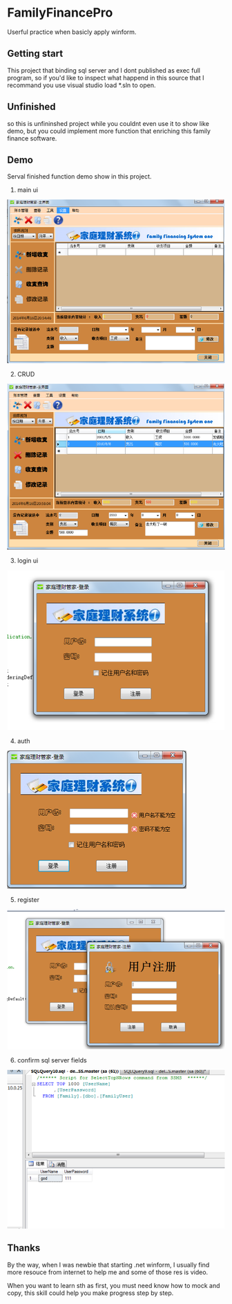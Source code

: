 # FamilyFinancePro

Userful practice when basicly apply winform.

## Getting start

This project that binding sql server and I dont published as exec full program, so if you'd like to inspect what happend in this source that I recommand you use visual studio load *.sln to open.

## Unfinished

so this is unfininshed project while you couldnt even use it to show like demo, but you could implement more function that enriching this family finance software.

## Demo

Serval finished function demo show in this project.

1. main ui

  ![ui](https://raw.githubusercontent.com/L-Jovi/FamilyFinancePro/master/demo/6主界面.png)

2. CRUD

  ![CRUD](https://raw.githubusercontent.com/L-Jovi/FamilyFinancePro/master/demo/7点选记录实现增删改查.png)

3. login ui

  ![login ui](https://raw.githubusercontent.com/L-Jovi/FamilyFinancePro/master/demo/1登录界面.png)

4. auth

  ![auth](https://raw.githubusercontent.com/L-Jovi/FamilyFinancePro/master/demo/2验证.png)

5. register

  ![register](https://raw.githubusercontent.com/L-Jovi/FamilyFinancePro/master/demo/3注册界面.png)

6. confirm sql server fields

  ![confirm](https://raw.githubusercontent.com/L-Jovi/FamilyFinancePro/master/demo/5字段进入表.png)

## Thanks

By the way, when I was newbie that starting .net winform, I usually find more resouce from internet to help me and some of those res is video.

When you want to learn sth as first, you must need know how to mock and copy, this skill could help you make progress step by step.
